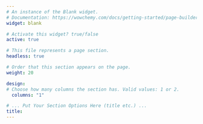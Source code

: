 ```yaml
---
# An instance of the Blank widget.
# Documentation: https://wowchemy.com/docs/getting-started/page-builder/
widget: blank

# Activate this widget? true/false
active: true

# This file represents a page section.
headless: true

# Order that this section appears on the page.
weight: 20

design:
# Choose how many columns the section has. Valid values: 1 or 2.
  columns: "1"

# ... Put Your Section Options Here (title etc.) ...
title:
---
```




<!-- skills section start -->
   <!-- <section class="skills">
          <div class="max-width">
              <h2 class="title">Data Professional</h2>
              <div class="skills-content">
                  <div class="column left">
                      <div class="bars">
                          <div class="info">
                              <span>Machine Learning and Artificial Intelligence</span>
                          </div>
                          <div class="line ml"></div>
                      </div>
                      <div class="bars">
                          <div class="info">
                              <span>Trend Analysis and Predictive Analytics</span>
                          </div>
                          <div class="line trend"></div>
                      </div>
                      <div class="bars">
                          <div class="info">
                              <span>Data Structures & Algorithms</span>
                          </div>
                          <div class="line ds"></div>
                      </div>
                      <div class="bars">
                          <div class="info">
                              <span>Computer Vision techniques</span>
                          </div>
                          <div class="line cv"></div>
                      </div>
                  </div>
                  <div class="column right">
                      <div class="bars">
                          <div class="info">
                              <span>Statistical Modeling and Feature Engineering</span>
                          </div>
                          <div class="line sm"></div>
                      </div>
                      <div class="bars">
                          <div class="info">
                              <span>Data Science and Information Visualization</span>
                          </div>
                          <div class="line iv"></div>
                      </div>
                      <div class="bars">
                          <div class="info">
                              <span>Deep Learning models</span>
                          </div>
                          <div class="line dl"></div>
                      </div>
                      <div class="bars">
                          <div class="info">
                              <span>Web Scraping and Data Mining</span>
                          </div>
                          <div class="line ws"></div>
                      </div>
                  </div>
              </div>
          </div>
      </section> -->

<!-- I am always up for:
 - a cup of delicious coffee
 - dark chocolates
 - discovering new music: [J A M W I N E](https://jam-wine.tumblr.com/)
 - Stock Markets and investments
 - a game of Chess or Table Tennis
 - exploring Open Source Technologies: [Work With Data](https://workwithdata.tumblr.com/)
 - PC Gaming and eSports
 - Coursera MOOCs
 - discussion about new gadgets and PC configurations
 - Logo Designing
 - Traveling (*obviously* :sweat_smile:) -->


<!-- Load d3.js -->
<script src="https://d3js.org/d3.v4.js"></script>

<!-- Create a div where the graph will take place -->
<div id="my_dataviz"></div>
<div id="my_dataviz2"></div>

<script>

// set the dimensions and margins of the graph
var margin = {top: 10, right: 70, bottom: 10, left: 30},
    width = 500 - margin.left - margin.right,
    height = 500 - margin.top - margin.bottom;

// append the svg object to the body of the page
var svg = d3.select("#my_dataviz")
  .append("svg")
    .attr("width", width + margin.left + margin.right)
    .attr("height", height + margin.top + margin.bottom)
  .append("g")
    .attr("transform",
          "translate(" + margin.left + "," + margin.top + ")");

// Parse the Data
d3.csv("https://raw.githubusercontent.com/holtzy/data_to_viz/master/Example_dataset/7_OneCatOneNum_header.csv", function(data) {

// X axis
var x = d3.scaleBand()
  .range([ 0, width ])
  .domain(data.map(function(d) { return d.Country; }))
  .padding(0.2);
svg.append("g")
  .attr("transform", "translate(0," + height + ")")
  .call(d3.axisBottom(x))
  .selectAll("text")
    .attr("transform", "translate(-10,0)rotate(-45)")
    .style("text-anchor", "end");

// Add Y axis
var y = d3.scaleLinear()
  .domain([0, 13000])
  .range([ height, 0]);
svg.append("g")
  .call(d3.axisLeft(y));

// Bars
svg.selectAll("mybar")
  .data(data)
  .enter()
  .append("rect")
    .attr("x", function(d) { return x(d.Country); })
    .attr("width", x.bandwidth())
    .attr("fill", "#69b3a2")
    // no bar at the beginning thus:
    .attr("height", function(d) { return height - y(0); }) // always equal to 0
    .attr("y", function(d) { return y(0); })

// Animation
svg.selectAll("rect")
  .transition()
  .duration(800)
  .attr("y", function(d) { return y(d.Value); })
  .attr("height", function(d) { return height - y(d.Value); })
  .delay(function(d,i){console.log(i) ; return(i*100)})

})


// set the dimensions and margins of the graph
var margin = {top: 10, right: 30, bottom: 10, left: 70},
    width = 500 - margin.left - margin.right,
    height = 500 - margin.top - margin.bottom;

// append the svg object to the body of the page
var svg = d3.select("#my_dataviz2")
  .append("svg")
    .attr("width", width + margin.left + margin.right)
    .attr("height", height + margin.top + margin.bottom)
  .append("g")
    .attr("transform",
          "translate(" + margin.left + "," + margin.top + ")");

// Parse the Data
d3.csv("https://raw.githubusercontent.com/holtzy/data_to_viz/master/Example_dataset/7_OneCatOneNum_header.csv", function(data) {

// sort data
data.sort(function(b, a) {
  return a.Value - b.Value;
});

// Add X axis
var x = d3.scaleLinear()
  .domain([0, 13000])
  .range([ 0, width]);
svg.append("g")
  .attr("transform", "translate(0," + height + ")")
  .call(d3.axisBottom(x))
  .selectAll("text")
    .attr("transform", "translate(-10,0)rotate(-45)")
    .style("text-anchor", "end");

// Y axis
var y = d3.scaleBand()
  .range([ 0, height ])
  .domain(data.map(function(d) { return d.Country; }))
  .padding(1);
svg.append("g")
  .call(d3.axisLeft(y))

// Lines
svg.selectAll("myline")
  .data(data)
  .enter()
  .append("line")
    .attr("x1", x(0))
    .attr("x2", x(0))
    .attr("y1", function(d) { return y(d.Country); })
    .attr("y2", function(d) { return y(d.Country); })
    .attr("stroke", "grey")

// Circles -> start at X=0
svg.selectAll("mycircle")
  .data(data)
  .enter()
  .append("circle")
    .attr("cx", x(0) )
    .attr("cy", function(d) { return y(d.Country); })
    .attr("r", "7")
    .style("fill", "#69b3a2")
    .attr("stroke", "black")

// Change the X coordinates of line and circle
svg.selectAll("circle")
  .transition()
  .duration(2000)
  .attr("cx", function(d) { return x(d.Value); })

svg.selectAll("line")
  .transition()
  .duration(2000)
  .attr("x1", function(d) { return x(d.Value); })

})

</script>